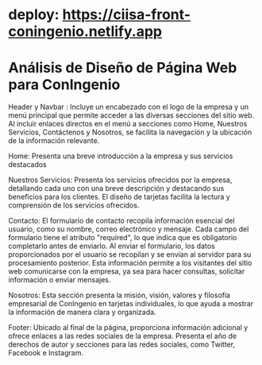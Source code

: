# deploy: https://ciisa-front-coningenio.netlify.app

# Análisis de Diseño de Página Web para ConIngenio



<p>
 Header y Navbar : Incluye un encabezado con el logo de la empresa y un menú principal que permite acceder a las diversas secciones del sitio web. Al incluir enlaces directos en el menú a secciones como Home, Nuestros Servicios, Contáctenos y Nosotros, se facilita la navegación y la ubicación de la información relevante.
</p>
 
<p>
  Home: Presenta una breve introducción a la empresa y sus servicios destacados
</p>

<p>
  Nuestros Servicios: Presenta los servicios ofrecidos por la empresa, detallando cada uno con una breve descripción y destacando sus beneficios para los clientes. El diseño de tarjetas facilita la lectura y comprensión de los servicios ofrecidos.
</p>

<p>
 Contacto: El formulario de contacto recopila información esencial del usuario, como su nombre, correo electrónico y mensaje. Cada campo del formulario tiene el atributo "required", lo que indica que es obligatorio completarlo antes de enviarlo. Al enviar el formulario, los datos proporcionados por el usuario se recopilan y se envían al servidor para su procesamiento posterior. Esta información permite a los visitantes del sitio web comunicarse con la empresa, ya sea para hacer consultas, solicitar información o enviar mensajes.
</p>

<p>
  Nosotros: Esta sección presenta la misión, visión, valores y filosofía empresarial de ConIngenio en tarjetas individuales, lo que ayuda a mostrar la información de manera clara y organizada. 
</p>

<p>
  Footer: Ubicado al final de la página, proporciona información adicional y ofrece enlaces a las redes sociales de la empresa. Presenta el año de derechos de autor y secciones para las redes sociales, como Twitter, Facebook e Instagram.
</p>

